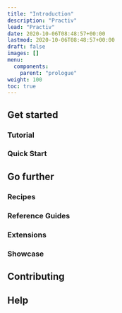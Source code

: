 ```yaml
---
title: "Introduction"
description: "Practiv"
lead: "Practiv"
date: 2020-10-06T08:48:57+00:00
lastmod: 2020-10-06T08:48:57+00:00
draft: false
images: []
menu:
  components:
    parent: "prologue"
weight: 100
toc: true
---
```


## Get started



### Tutorial


### Quick Start


## Go further


### Recipes



### Reference Guides



### Extensions



### Showcase


## Contributing


## Help

